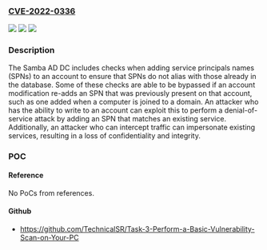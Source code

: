 ### [CVE-2022-0336](https://cve.mitre.org/cgi-bin/cvename.cgi?name=CVE-2022-0336)
![](https://img.shields.io/static/v1?label=Product&message=Samba&color=blue)
![](https://img.shields.io/static/v1?label=Version&message=n%2Fa&color=blue)
![](https://img.shields.io/static/v1?label=Vulnerability&message=CWE-276%20-%20Incorrect%20Default%20Permissions&color=brighgreen)

### Description

The Samba AD DC includes checks when adding service principals names (SPNs) to an account to ensure that SPNs do not alias with those already in the database. Some of these checks are able to be bypassed if an account modification re-adds an SPN that was previously present on that account, such as one added when a computer is joined to a domain. An attacker who has the ability to write to an account can exploit this to perform a denial-of-service attack by adding an SPN that matches an existing service. Additionally, an attacker who can intercept traffic can impersonate existing services, resulting in a loss of confidentiality and integrity.

### POC

#### Reference
No PoCs from references.

#### Github
- https://github.com/TechnicalSR/Task-3-Perform-a-Basic-Vulnerability-Scan-on-Your-PC

